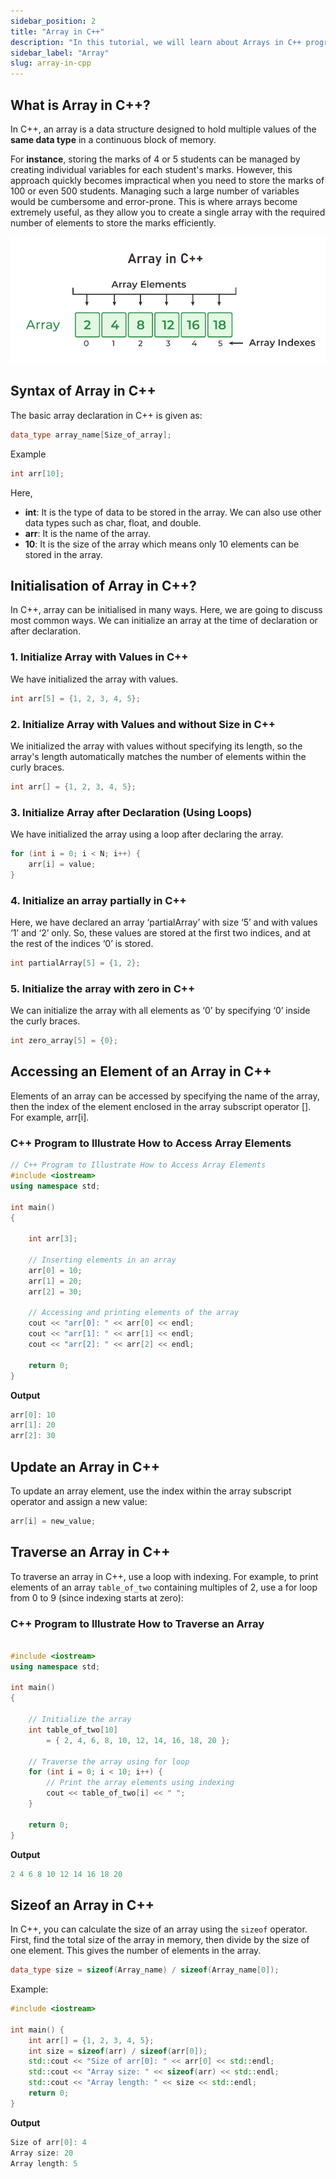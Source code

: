 ```yaml
---
sidebar_position: 2
title: "Array in C++"
description: "In this tutorial, we will learn about Arrays in C++ programming with the help of examples. An array is a collection of elements of the same data type that are stored in contiguous memory locations. Arrays are used to store multiple values in a single variable."
sidebar_label: "Array"
slug: array-in-cpp
---
```




## What is Array in C++?
In C++, an array is a data structure designed to hold multiple values of the **same data type** in a continuous block of memory.

For **instance**, storing the marks of 4 or 5 students can be managed by creating individual variables for each student's marks. However, this approach quickly becomes impractical when you need to store the marks of 100 or even 500 students. Managing such a large number of variables would be cumbersome and error-prone. This is where arrays become extremely useful, as they allow you to create a single array with the required number of elements to store the marks efficiently.



![Array in CPP](../../static/img/day-09/array-in-cpp.png)

## Syntax of Array in C++
The basic array declaration in C++ is given as:
```cpp
data_type array_name[Size_of_array];
```
Example
```cpp
int arr[10];
```
Here,

- **int**: It is the type of data to be stored in the array. We can also use other data types such as char, float, and double.
- **arr**: It is the name of the array.
- **10**: It is the size of the array which means only 10 elements can be stored in the array.

## Initialisation of Array in C++?
In C++, array can be initialised in many ways. Here, we are going to discuss most common ways. We can initialize an array at the time of declaration or after declaration.

### 1. Initialize Array with Values in C++
We have initialized the array with values.

```cpp
int arr[5] = {1, 2, 3, 4, 5};
```

### 2. Initialize Array with Values and without Size in C++
We initialized the array with values without specifying its length, so the array's length automatically matches the number of elements within the curly braces.
```cpp
int arr[] = {1, 2, 3, 4, 5};
```
### 3. Initialize Array after Declaration (Using Loops)
We have initialized the array using a loop after declaring the array.
```cpp
for (int i = 0; i < N; i++) {
    arr[i] = value;
}
```
### 4. Initialize an array partially in C++
Here, we have declared an array ‘partialArray’ with size ‘5’ and with values ‘1’ and ‘2’ only. So, these values are stored at the first two indices, and at the rest of the indices ‘0’ is stored.
```cpp
int partialArray[5] = {1, 2};

```
### 5. Initialize the array with zero in C++
We can initialize the array with all elements as ‘0’ by specifying ‘0’ inside the curly braces.
```cpp
int zero_array[5] = {0};
```

## Accessing an Element of an Array in C++
Elements of an array can be accessed by specifying the name of the array, then the index of the element enclosed in the array subscript operator []. For example, arr[i].

### C++ Program to Illustrate How to Access Array Elements

```cpp
// C++ Program to Illustrate How to Access Array Elements 
#include <iostream> 
using namespace std; 

int main() 
{ 

	int arr[3]; 

	// Inserting elements in an array 
	arr[0] = 10; 
	arr[1] = 20; 
	arr[2] = 30; 

	// Accessing and printing elements of the array 
	cout << "arr[0]: " << arr[0] << endl; 
	cout << "arr[1]: " << arr[1] << endl; 
	cout << "arr[2]: " << arr[2] << endl; 

	return 0; 
}

```
**Output**

```cpp
arr[0]: 10
arr[1]: 20
arr[2]: 30
```
## Update an Array in C++
To update an array element, use the index within the array subscript operator and assign a new value:

```cpp
arr[i] = new_value;
```
## Traverse an Array in C++
To traverse an array in C++, use a loop with indexing. For example, to print elements of an array `table_of_two` containing multiples of 2, use a for loop from 0 to 9 (since indexing starts at zero):

### C++ Program to Illustrate How to Traverse an Array
```cpp
 
#include <iostream> 
using namespace std; 

int main() 
{ 

	// Initialize the array 
	int table_of_two[10] 
		= { 2, 4, 6, 8, 10, 12, 14, 16, 18, 20 }; 

	// Traverse the array using for loop 
	for (int i = 0; i < 10; i++) { 
		// Print the array elements using indexing 
		cout << table_of_two[i] << " "; 
	} 

	return 0; 
}

```
**Output**

```cpp
2 4 6 8 10 12 14 16 18 20 
```
## Sizeof an Array in C++
In C++, you can calculate the size of an array using the `sizeof` operator. First, find the total size of the array in memory, then divide by the size of one element. This gives the number of elements in the array.

```cpp
data_type size = sizeof(Array_name) / sizeof(Array_name[0]);
```

Example:

```cpp
#include <iostream>

int main() {
    int arr[] = {1, 2, 3, 4, 5};
    int size = sizeof(arr) / sizeof(arr[0]);
    std::cout << "Size of arr[0]: " << arr[0] << std::endl;
    std::cout << "Array size: " << sizeof(arr) << std::endl;
    std::cout << "Array length: " << size << std::endl;
    return 0;
}
```
**Output**

```cpp
Size of arr[0]: 4
Array size: 20
Array length: 5
```
